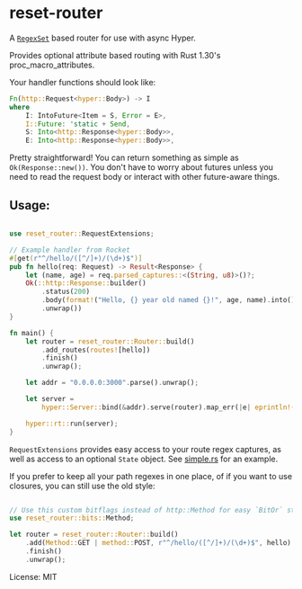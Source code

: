 # reset-router

A [`RegexSet`](https://doc.rust-lang.org/regex/regex/struct.RegexSet.html) based router for use with async Hyper.

Provides optional attribute based routing with Rust 1.30's proc_macro_attributes.

Your handler functions should look like:

```rust
Fn(http::Request<hyper::Body>) -> I
where
    I: IntoFuture<Item = S, Error = E>,
    I::Future: 'static + Send,
    S: Into<http::Response<hyper::Body>>,
    E: Into<http::Response<hyper::Body>>,
```

Pretty straightforward! You can return something as simple as `Ok(Response::new())`. You don't have to worry about futures
unless you need to read the request body or interact with other future-aware things.

## Usage:

```rust

use reset_router::RequestExtensions;

// Example handler from Rocket
#[get(r"^/hello/([^/]+)/(\d+)$")]
pub fn hello(req: Request) -> Result<Response> {    
    let (name, age) = req.parsed_captures::<(String, u8)>()?;
    Ok(::http::Response::builder()
        .status(200)
        .body(format!("Hello, {} year old named {}!", age, name).into())
        .unwrap())
}

fn main() {
    let router = reset_router::Router::build()
        .add_routes(routes![hello])
        .finish()
        .unwrap();

    let addr = "0.0.0.0:3000".parse().unwrap();

    let server =
        hyper::Server::bind(&addr).serve(router).map_err(|e| eprintln!("server error: {}", e));

    hyper::rt::run(server);
}
```

`RequestExtensions` provides easy access to your route regex captures, as well as access to an optional `State` object. See [simple.rs](https://github.com/kardeiz/reset-router/blob/master/examples/simple.rs) for an example.

If you prefer to keep all your path regexes in one place, of if you want to use closures, you can still use the old style:

```rust

// Use this custom bitflags instead of http::Method for easy `BitOr` style method combinations
use reset_router::bits::Method;

let router = reset_router::Router::build()
    .add(Method::GET | method::POST, r"^/hello/([^/]+)/(\d+)$", hello)
    .finish()
    .unwrap();
```

License: MIT